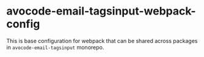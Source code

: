 # avocode-email-tagsinput-webpack-config

This is base configuration for webpack that can be shared across packages in `avocode-email-tagsinput` monorepo.
